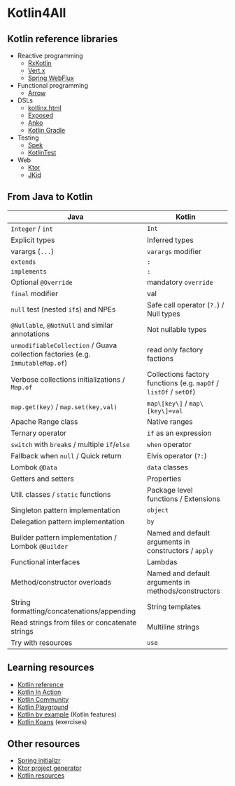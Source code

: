 # Kotlin4All

## Kotlin reference libraries
* Reactive programming
  * [RxKotlin](https://github.com/ReactiveX/RxKotlin)
  * [Vert.x](https://vertx.io/)
  * [Spring WebFlux](https://docs.spring.io/spring/docs/current/spring-framework-reference/web-reactive.html)
* Functional programming
  * [Arrow](https://arrow-kt.io/)
* DSLs
  * [kotlinx.html](https://github.com/Kotlin/kotlinx.html)
  * [Exposed](https://github.com/JetBrains/Exposed)
  * [Anko](https://github.com/Kotlin/anko)
  * [Kotlin Gradle](https://kotlinlang.org/docs/reference/using-gradle.html)
* Testing
  * [Spek](https://spekframework.org/)
  * [KotlinTest](https://github.com/kotlintest/kotlintest)
* Web
  * [Ktor](https://ktor.io/)
  * [JKid](https://github.com/yole/jkid)

## From Java to Kotlin
Java | Kotlin
------------ | -------------
`Integer` / `int` | `Int`
Explicit types | Inferred types
varargs (`...`) | `varargs` modifier
`extends` | `:`
`implements` | `:`
Optional `@Override` | mandatory `override` 
`final` modifier | val
`null` test (nested `if`s) and NPEs | Safe call operator (`?.`) / Null types
`@Nullable`, `@NotNull` and similar annotations | Not nullable types
`unmodifiableCollection` / Guava collection factories (e.g. `ImmutableMap.of`) | read only factory factions
Verbose collections initializations / `Map.of` | Collections factory functions (e.g. `mapOf` / `listOf` / `setOf`)
`map.get(key)` / `map.set(key,val)` | `map\[key\]` / `map\[key\]=val`
Apache Range class | Native ranges
Ternary operator | `if` as an expression
`switch` with `break`s / multiple `if`/`else` | `when` operator
Fallback when `null` / Quick return | Elvis operator (`?:`)
Lombok `@Data` | `data` classes
Getters and setters | Properties
Util. classes / `static` functions | Package level functions / Extensions
Singleton pattern implementation | `object`
Delegation pattern implementation | `by`
Builder pattern implementation / Lombok `@Builder` | Named and default arguments in constructors / `apply`
Functional interfaces | Lambdas
Method/constructor overloads | Named and default arguments in methods/constructors
String formatting/concatenations/appending | String templates
Read strings from files or concatenate strings | Multiline strings
Try with resources | `use`

## Learning resources
* [Kotlin reference](https://kotlinlang.org/docs/reference/)
* [Kotlin In Action](https://www.manning.com/books/kotlin-in-action)
* [Kotlin Community](https://kotlinlang.org/community/)
* [Kotlin Playground](https://play.kotlinlang.org)
* [Kotlin by example](https://play.kotlinlang.org/byExample) (Kotlin features)
* [Kotlin Koans](https://play.kotlinlang.org/koans/overview) (exercises)

## Other resources
* [Spring initializr](https://start.spring.io/)
* [Ktor project generator](https://ktor.io/quickstart/generator.html)
* [Kotlin resources](https://www.kotlinresources.com)
